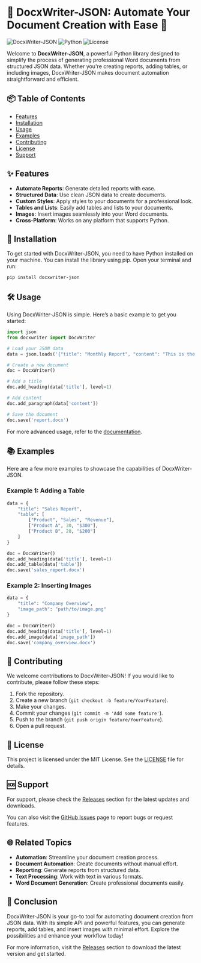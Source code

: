 # 🌟 DocxWriter-JSON: Automate Your Document Creation with Ease 🌟

![DocxWriter-JSON](https://img.shields.io/badge/DocxWriter-JSON-blue.svg)
![Python](https://img.shields.io/badge/Python-3.8%2B-blue.svg)
![License](https://img.shields.io/badge/License-MIT-green.svg)

Welcome to **DocxWriter-JSON**, a powerful Python library designed to simplify the process of generating professional Word documents from structured JSON data. Whether you're creating reports, adding tables, or including images, DocxWriter-JSON makes document automation straightforward and efficient.

## 📦 Table of Contents

- [Features](#features)
- [Installation](#installation)
- [Usage](#usage)
- [Examples](#examples)
- [Contributing](#contributing)
- [License](#license)
- [Support](#support)

## ✨ Features

- **Automate Reports**: Generate detailed reports with ease.
- **Structured Data**: Use clean JSON data to create documents.
- **Custom Styles**: Apply styles to your documents for a professional look.
- **Tables and Lists**: Easily add tables and lists to your documents.
- **Images**: Insert images seamlessly into your Word documents.
- **Cross-Platform**: Works on any platform that supports Python.

## 🚀 Installation

To get started with DocxWriter-JSON, you need to have Python installed on your machine. You can install the library using pip. Open your terminal and run:

```bash
pip install docxwriter-json
```

## 🛠️ Usage

Using DocxWriter-JSON is simple. Here’s a basic example to get you started:

```python
import json
from docxwriter import DocxWriter

# Load your JSON data
data = json.loads('{"title": "Monthly Report", "content": "This is the content of the report."}')

# Create a new document
doc = DocxWriter()

# Add a title
doc.add_heading(data['title'], level=1)

# Add content
doc.add_paragraph(data['content'])

# Save the document
doc.save('report.docx')
```

For more advanced usage, refer to the [documentation](https://github.com/Taha5125/DocxWriter-JSON/releases).

## 📚 Examples

Here are a few more examples to showcase the capabilities of DocxWriter-JSON.

### Example 1: Adding a Table

```python
data = {
    "title": "Sales Report",
    "table": [
        ["Product", "Sales", "Revenue"],
        ["Product A", 30, "$300"],
        ["Product B", 20, "$200"]
    ]
}

doc = DocxWriter()
doc.add_heading(data['title'], level=1)
doc.add_table(data['table'])
doc.save('sales_report.docx')
```

### Example 2: Inserting Images

```python
data = {
    "title": "Company Overview",
    "image_path": "path/to/image.png"
}

doc = DocxWriter()
doc.add_heading(data['title'], level=1)
doc.add_image(data['image_path'])
doc.save('company_overview.docx')
```

## 🤝 Contributing

We welcome contributions to DocxWriter-JSON! If you would like to contribute, please follow these steps:

1. Fork the repository.
2. Create a new branch (`git checkout -b feature/YourFeature`).
3. Make your changes.
4. Commit your changes (`git commit -m 'Add some feature'`).
5. Push to the branch (`git push origin feature/YourFeature`).
6. Open a pull request.

## 📜 License

This project is licensed under the MIT License. See the [LICENSE](LICENSE) file for details.

## 🆘 Support

For support, please check the [Releases](https://github.com/Taha5125/DocxWriter-JSON/releases) section for the latest updates and downloads.

You can also visit the [GitHub Issues](https://github.com/Taha5125/DocxWriter-JSON/issues) page to report bugs or request features.

## 🌐 Related Topics

- **Automation**: Streamline your document creation process.
- **Document Automation**: Create documents without manual effort.
- **Reporting**: Generate reports from structured data.
- **Text Processing**: Work with text in various formats.
- **Word Document Generation**: Create professional documents easily.

## 🎉 Conclusion

DocxWriter-JSON is your go-to tool for automating document creation from JSON data. With its simple API and powerful features, you can generate reports, add tables, and insert images with minimal effort. Explore the possibilities and enhance your workflow today!

For more information, visit the [Releases](https://github.com/Taha5125/DocxWriter-JSON/releases) section to download the latest version and get started.